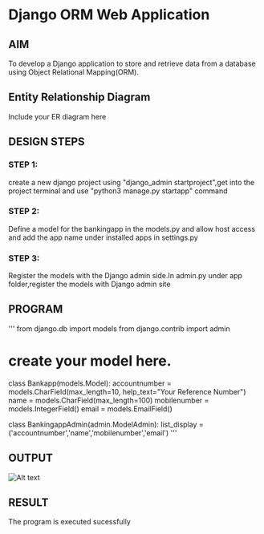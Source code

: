 # Django ORM Web Application

## AIM
To develop a Django application to store and retrieve data from a database using Object Relational Mapping(ORM).

## Entity Relationship Diagram

Include your ER diagram here

## DESIGN STEPS

### STEP 1:
create a new django project using "django_admin startproject",get into the project terminal and use "python3 manage.py startapp" command

### STEP 2:
Define a model for the bankingapp in the models.py and allow host access and add the app
name under installed apps in settings.py

### STEP 3:
Register the models with the Django admin side.In admin.py under app folder,register the
models with Django admin site

## PROGRAM
'''
from django.db import models
from django.contrib import admin
# create your model here.

class Bankapp(models.Model):
    accountnumber = models.CharField(max_length=10, help_text="Your Reference Number")
    name = models.CharField(max_length=100)
    mobilenumber = models.IntegerField()
    email = models.EmailField()

class BankingappAdmin(admin.ModelAdmin):
    list_display = ('accountnumber','name','mobilenumber','email')
'''





## OUTPUT
![Alt text](./images/screenshot(4).png)





## RESULT
The program is executed sucessfully

